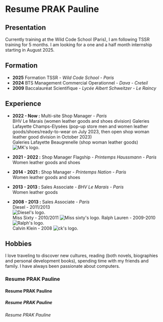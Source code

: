 # **Resume PRAK Pauline**
 ## Presentation
Currently training at the Wild Code School (Paris), I am following TSSR training for 5 months. 
I am looking for a one and a half month internship starting in August 2025. 
 
 ## Formation
 
- __2025__ Formation TSSR - _Wild Code School - Paris_  
- __2024__ BTS Management Commercial Operationnel - _Dava - Creteil_   
- __2009__ Baccalauréat Scientifique - _Lycée Albert Schweitzer - Le Raincy_  

 
 ## Experience
 
- __2022 - Now :__ Multi-site Shop Manager - _Paris_  
BHV Le Marais (women leather goods and shoes division) 
Galeries Lafayette Champs-Elysées (pop-up store men and women leather goods/shoes/ready-to-wear on July 2023, then open shop woman leather good division in October 2023)   
Galeries Lafayette Beaugrenelle (shop woman leather goods)
![MK's logo.](https://github.com/ppauline25/pictures/blob/4a71f67df75f42c3f786349c6886bbb025747ce4/MK.png)

- __2021 - 2022 :__ Shop Manager Flagship - _Printemps Haussmann - Paris_  
Women leather goods and shoes 

- __2014 - 2021 :__ Shop Manager - _Printemps Nation - Paris_  
Women leather goods and shoes 

- __2013 - 2013 :__ Sales Associate - _BHV Le Marais - Paris_  
Women leather goods

- __2008 - 2013 :__ Sales Associate - _Paris_  
Diesel - 2011/2013  
![Diesel's logo.](https://github.com/ppauline25/pictures/blob/4a71f67df75f42c3f786349c6886bbb025747ce4/Diesel.png)  
Miss Sixty - 2010/2011
![Miss sixty's logo.](https://github.com/ppauline25/pictures/blob/4a71f67df75f42c3f786349c6886bbb025747ce4/Miss%20sixty.png)
Ralph Lauren - 2009-2010  
![Ralph's logo.](https://github.com/ppauline25/pictures/blob/4a71f67df75f42c3f786349c6886bbb025747ce4/Ralph.png)  
Calvin Klein - 2008
![ck's logo.](https://github.com/ppauline25/pictures/blob/4a71f67df75f42c3f786349c6886bbb025747ce4/CK.png)

   
 ## Hobbies
I love traveling to discover new cultures, reading (both novels, biographies and personal development books), spending time with my friends and family. 
I have always been passionate about computers.
 ### Resume PRAK Pauline
 #### Resume PRAK Pauline
 ##### Resume PRAK Pauline
 ###### Resume PRAK Pauline 
